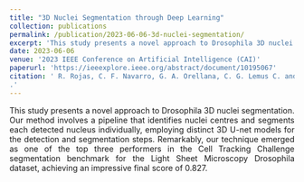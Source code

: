 ```yaml
---
title: "3D Nuclei Segmentation through Deep Learning"
collection: publications
permalink: /publication/2023-06-06-3d-nuclei-segmentation/
excerpt: 'This study presents a novel approach to Drosophila 3D nuclei segmentation. Our method involves a pipeline that identifies nuclei centers and segments each detected nucleus individually, employing distinct 3D U-net models for the detection and segmentation steps. Remarkably, our technique emerged as one of the top three performers in the Cell Tracking Challenge segmentation benchmark for the Light Sheet Microscopy Drosophila dataset, achieving an impressive final score of 0.827.'
date: 2023-06-06
venue: '2023 IEEE Conference on Artificial Intelligence (CAI)'
paperurl: 'https://ieeexplore.ieee.org/abstract/document/10195067'
citation: ' R. Rojas, C. F. Navarro, G. A. Orellana, C. G. Lemus C. and V. Castañeda, "3D Nuclei Segmentation through Deep Learning," <i>2023 IEEE Conference on Artificial Intelligence (CAI)</i>, Santa Clara, CA, USA, 2023, pp. 309-310, doi: 10.1109/CAI54212.2023.00137.
.'
---
```

<div style="text-align: justify;">
This study presents a novel approach to Drosophila 3D nuclei segmentation. Our method involves a pipeline that identifies nuclei centres and segments each detected nucleus individually, employing distinct 3D U-net models for the detection and segmentation steps. Remarkably, our technique emerged as one of the top three performers in the Cell Tracking Challenge segmentation benchmark for the Light Sheet Microscopy Drosophila dataset, achieving an impressive final score of 0.827.
</div>
